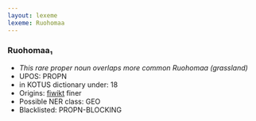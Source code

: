 ```yaml
---
layout: lexeme
lexeme: Ruohomaa
---
```


###  Ruohomaa₁

* _This rare proper noun overlaps more common *Ruohomaa* (grassland)_
* UPOS:  PROPN
* in KOTUS dictionary under:  18
* Origins: [fiwikt](https://fi.wiktionary.org/wiki/Ruohomaa) finer 
* Possible NER class:  GEO
* Blacklisted:  PROPN-BLOCKING

